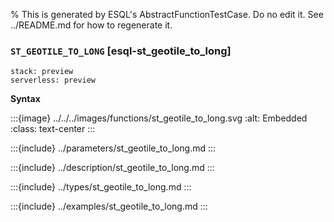 % This is generated by ESQL's AbstractFunctionTestCase. Do no edit it. See ../README.md for how to regenerate it.

### `ST_GEOTILE_TO_LONG` [esql-st_geotile_to_long]
```{applies_to}
stack: preview
serverless: preview
```

**Syntax**

:::{image} ../../../images/functions/st_geotile_to_long.svg
:alt: Embedded
:class: text-center
:::


:::{include} ../parameters/st_geotile_to_long.md
:::

:::{include} ../description/st_geotile_to_long.md
:::

:::{include} ../types/st_geotile_to_long.md
:::

:::{include} ../examples/st_geotile_to_long.md
:::
